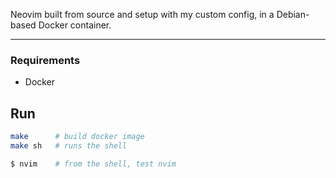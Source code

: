 Neovim built from source and setup with my custom config, in a Debian-based Docker container.

---

### Requirements

- Docker

## Run

```sh
make      # build docker image
make sh   # runs the shell

$ nvim    # from the shell, test nvim
```
